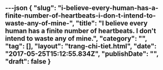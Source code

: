 ---json
{
    "slug": "i-believe-every-human-has-a-finite-number-of-heartbeats-i-don-t-intend-to-waste-any-of-mine-",
    "title": "I believe every human has a finite number of heartbeats. I don't intend to waste any of mine.",
    "category": "",
    "tag": [],
    "layout": "trang-chi-tiet.html",
    "date": "2017-05-25T15:12:55.834Z",
    "publishDate": "",
    "draft": false
}
---
